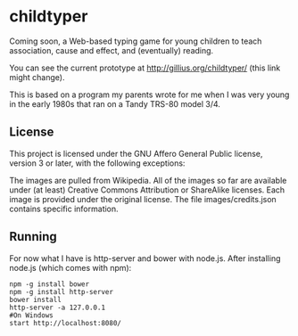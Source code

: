 childtyper
==========

Coming soon, a Web-based typing game for young children to teach association, cause and effect, and (eventually) reading.

You can see the current prototype at http://gillius.org/childtyper/ (this link might change).

This is based on a program my parents wrote for me when I was very young in the early 1980s that ran on a Tandy TRS-80 model 3/4.

License
-------

This project is licensed under the GNU Affero General Public license, version 3 or later, with the
following exceptions:

The images are pulled from Wikipedia. All of the images so far are available under (at least)
Creative Commons Attribution or ShareAlike licenses. Each image is provided under the original
license. The file images/credits.json contains specific information.

Running
-------

For now what I have is http-server and bower with node.js. After installing node.js (which comes
with npm):

```
npm -g install bower
npm -g install http-server
bower install
http-server -a 127.0.0.1
#On Windows
start http://localhost:8080/
```